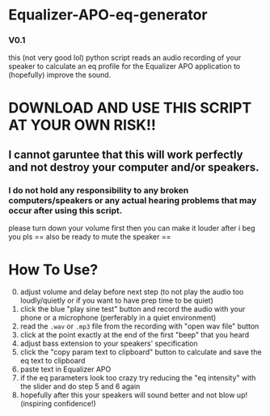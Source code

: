 # Equalizer-APO-eq-generator
### V0.1
this (not very good lol) python script reads an audio recording of your speaker to calculate an eq profile for the Equalizer APO application to (hopefully) improve the sound.

#
# DOWNLOAD AND USE THIS SCRIPT AT YOUR OWN RISK!!
## I cannot garuntee that this will work perfectly and not destroy your computer and/or speakers.
### I do not hold any responsibility to any broken computers/speakers or any actual hearing problems that may occur after using this script.
please turn down your volume first then you can make it louder after i beg you pls
== also be ready to mute the speaker ==
#

# How To Use?
0. adjust volume and delay before next step (to not play the audio too loudly/quietly or if you want to have prep time to be quiet)
1. click the blue "play sine test" button and record the audio with your phone or a microphone (perferably in a quiet environment)
2. read the `.wav` or `.mp3` file from the recording with "open wav file" button
3. click at the point exactly at the end of the first "beep" that you heard
4. adjust bass extension to your speakers' specification
5. click the "copy param text to clipboard" button to calculate and save the eq text to clipboard
6. paste text in Equalizer APO
7. if the eq parameters look too crazy try reducing the "eq intensity" with the slider and do step 5 and 6 again
8. hopefully after this your speakers will sound better and not blow up! (inspiring confidence!)
